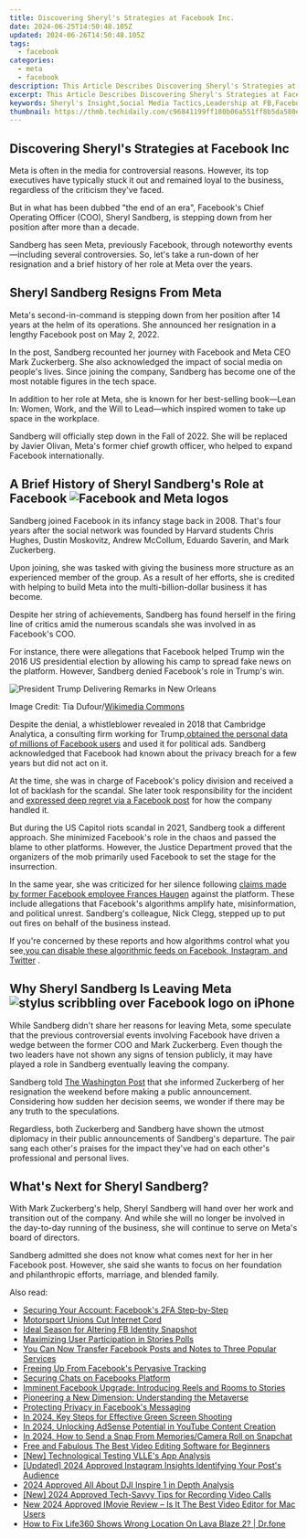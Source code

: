 ```yaml
---
title: Discovering Sheryl's Strategies at Facebook Inc.
date: 2024-06-25T14:50:48.105Z
updated: 2024-06-26T14:50:48.105Z
tags:
  - facebook
categories:
  - meta
  - facebook
description: This Article Describes Discovering Sheryl's Strategies at Facebook Inc.
excerpt: This Article Describes Discovering Sheryl's Strategies at Facebook Inc.
keywords: Sheryl's Insight,Social Media Tactics,Leadership at FB,Facebook Growth Hacks,Corporate Strategy,Innovative Marketing,Executive Techniques
thumbnail: https://thmb.techidaily.com/c96841199ff180b06a551ff8b5da580eafb5a9f0013849780e2ea631a72bda1d.jpg
---
```


## Discovering Sheryl's Strategies at Facebook Inc

 Meta is often in the media for controversial reasons. However, its top executives have typically stuck it out and remained loyal to the business, regardless of the criticism they've faced.

 But in what has been dubbed "the end of an era", Facebook's Chief Operating Officer (COO), Sheryl Sandberg, is stepping down from her position after more than a decade.

 Sandberg has seen Meta, previously Facebook, through noteworthy events—including several controversies. So, let's take a run-down of her resignation and a brief history of her role at Meta over the years.

## Sheryl Sandberg Resigns From Meta

 Meta's second-in-command is stepping down from her position after 14 years at the helm of its operations. She announced her resignation in a lengthy Facebook post on May 2, 2022.

 In the post, Sandberg recounted her journey with Facebook and Meta CEO Mark Zuckerberg. She also acknowledged the impact of social media on people's lives. Since joining the company, Sandberg has become one of the most notable figures in the tech space.

 In addition to her role at Meta, she is known for her best-selling book—Lean In: Women, Work, and the Will to Lead—which inspired women to take up space in the workplace.

 Sandberg will officially step down in the Fall of 2022\. She will be replaced by Javier Olivan, Meta's former chief growth officer, who helped to expand Facebook internationally.

## A Brief History of Sheryl Sandberg's Role at Facebook ![Facebook and Meta logos](https://static1.makeuseofimages.com/wordpress/wp-content/uploads/2022/02/facebook-meta-rebrand.jpg)

 Sandberg joined Facebook in its infancy stage back in 2008\. That's four years after the social network was founded by Harvard students Chris Hughes, Dustin Moskovitz, Andrew McCollum, Eduardo Saverin, and Mark Zuckerberg.

 Upon joining, she was tasked with giving the business more structure as an experienced member of the group. As a result of her efforts, she is credited with helping to build Meta into the multi-billion-dollar business it has become.

 Despite her string of achievements, Sandberg has found herself in the firing line of critics amid the numerous scandals she was involved in as Facebook's COO.

 For instance, there were allegations that Facebook helped Trump win the 2016 US presidential election by allowing his camp to spread fake news on the platform. However, Sandberg denied Facebook's role in Trump's win.

![President Trump Delivering Remarks in New Orleans](https://static1.makeuseofimages.com/wordpress/wp-content/uploads/2021/06/trump-at-ideag.jpg)

 Image Credit: Tia Dufour/[Wikimedia Commons](https://commons.wikimedia.org/wiki/File:TrumpAmericanFarmBureau%2719.jpg)

 Despite the denial, a whistleblower revealed in 2018 that Cambridge Analytica, a consulting firm working for Trump,[obtained the personal data of millions of Facebook users](https://www.makeuseof.com/tag/facebook-cambridge-analytica-scandal/) and used it for political ads. Sandberg acknowledged that Facebook had known about the privacy breach for a few years but did not act on it.

 At the time, she was in charge of Facebook's policy division and received a lot of backlash for the scandal. She later took responsibility for the incident and [expressed deep regret via a Facebook post](https://web.facebook.com/sheryl/posts/10160055807270177?pnref=story&%5Frdc=1&%5Frdr) for how the company handled it.

 But during the US Capitol riots scandal in 2021, Sandberg took a different approach. She minimized Facebook's role in the chaos and passed the blame to other platforms. However, the Justice Department proved that the organizers of the mob primarily used Facebook to set the stage for the insurrection.

 In the same year, she was criticized for her silence following [claims made by former Facebook employee Frances Haugen](http://www.makeuseof.com/who-is-facebook-whistleblower-60-minutes-interview-claims/) against the platform. These include allegations that Facebook's algorithms amplify hate, misinformation, and political unrest. Sandberg's colleague, Nick Clegg, stepped up to put out fires on behalf of the business instead.

 If you're concerned by these reports and how algorithms control what you see,[you can disable these algorithmic feeds on Facebook, Instagram, and Twitter](https://www.makeuseof.com/tag/how-and-why-to-disable-algorithmic-feeds-on-twitter-instagram-and-facebook/) .

## Why Sheryl Sandberg Is Leaving Meta ![stylus scribbling over Facebook logo on iPhone](https://static1.makeuseofimages.com/wordpress/wp-content/uploads/2021/11/pexels-thought-catalog-2228555.jpg)

 While Sandberg didn't share her reasons for leaving Meta, some speculate that the previous controversial events involving Facebook have driven a wedge between the former COO and Mark Zuckerberg. Even though the two leaders have not shown any signs of tension publicly, it may have played a role in Sandberg eventually leaving the company.

 Sandberg told [The Washington Post](https://www.washingtonpost.com/technology/2022/06/01/sheryl-sandberg-leaves-facebook/) that she informed Zuckerberg of her resignation the weekend before making a public announcement. Considering how sudden her decision seems, we wonder if there may be any truth to the speculations.

 Regardless, both Zuckerberg and Sandberg have shown the utmost diplomacy in their public announcements of Sandberg's departure. The pair sang each other's praises for the impact they've had on each other's professional and personal lives.

## What's Next for Sheryl Sandberg?

 With Mark Zuckerberg's help, Sheryl Sandberg will hand over her work and transition out of the company. And while she will no longer be involved in the day-to-day running of the business, she will continue to serve on Meta's board of directors.

 Sandberg admitted she does not know what comes next for her in her Facebook post. However, she said she wants to focus on her foundation and philanthropic efforts, marriage, and blended family.


<ins class="adsbygoogle"
     style="display:block"
     data-ad-format="autorelaxed"
     data-ad-client="ca-pub-7571918770474297"
     data-ad-slot="1223367746"></ins>



<ins class="adsbygoogle"
     style="display:block"
     data-ad-client="ca-pub-7571918770474297"
     data-ad-slot="8358498916"
     data-ad-format="auto"
     data-full-width-responsive="true"></ins>

<span class="atpl-alsoreadstyle">Also read:</span>
<div><ul>
<li><a href="https://facebook.techidaily.com/securing-your-account-facebooks-2fa-step-by-step/"><u>Securing Your Account: Facebook's 2FA Step-by-Step</u></a></li>
<li><a href="https://facebook.techidaily.com/motorsport-unions-cut-internet-cord/"><u>Motorsport Unions Cut Internet Cord</u></a></li>
<li><a href="https://facebook.techidaily.com/ideal-season-for-altering-fb-identity-snapshot/"><u>Ideal Season for Altering FB Identity Snapshot</u></a></li>
<li><a href="https://facebook.techidaily.com/maximizing-user-participation-in-stories-polls/"><u>Maximizing User Participation in Stories Polls</u></a></li>
<li><a href="https://facebook.techidaily.com/you-can-now-transfer-facebook-posts-and-notes-to-three-popular-services/"><u>You Can Now Transfer Facebook Posts and Notes to Three Popular Services</u></a></li>
<li><a href="https://facebook.techidaily.com/freeing-up-from-facebooks-pervasive-tracking/"><u>Freeing Up From Facebook's Pervasive Tracking</u></a></li>
<li><a href="https://facebook.techidaily.com/securing-chats-on-facebooks-platform/"><u>Securing Chats on Facebooks Platform</u></a></li>
<li><a href="https://facebook.techidaily.com/imminent-facebook-upgrade-introducing-reels-and-rooms-to-stories/"><u>Imminent Facebook Upgrade: Introducing Reels and Rooms to Stories</u></a></li>
<li><a href="https://facebook.techidaily.com/pioneering-a-new-dimension-understanding-the-metaverse/"><u>Pioneering a New Dimension: Understanding the Metaverse</u></a></li>
<li><a href="https://facebook.techidaily.com/protecting-privacy-in-facebooks-messaging/"><u>Protecting Privacy in Facebook's Messaging</u></a></li>
<li><a href="https://extra-support.techidaily.com/in-2024-key-steps-for-effective-green-screen-shooting/"><u>In 2024, Key Steps for Effective Green Screen Shooting</u></a></li>
<li><a href="https://youtube-help.techidaily.com/in-2024-unlocking-adsense-potential-in-youtube-content-creation/"><u>In 2024, Unlocking AdSense Potential in YouTube Content Creation</u></a></li>
<li><a href="https://snapchat-videos.techidaily.com/in-2024-how-to-send-a-snap-from-memoriescamera-roll-on-snapchat/"><u>In 2024, How to Send a Snap From Memories/Camera Roll on Snapchat</u></a></li>
<li><a href="https://smart-video-creator.techidaily.com/free-and-fabulous-the-best-video-editing-software-for-beginners/"><u>Free and Fabulous The Best Video Editing Software for Beginners</u></a></li>
<li><a href="https://some-guidance.techidaily.com/new-technological-testing-vlles-app-analysis/"><u>[New] Technological Testing  VLLE's App Analysis</u></a></li>
<li><a href="https://instagram-clips.techidaily.com/updated-2024-approved-instagram-insights-identifying-your-posts-audience/"><u>[Updated] 2024 Approved  Instagram Insights  Identifying Your Post's Audience</u></a></li>
<li><a href="https://extra-resources.techidaily.com/2024-approved-all-about-dji-inspire-1-in-depth-analysis/"><u>2024 Approved  All About  DJI Inspire 1 in Depth Analysis</u></a></li>
<li><a href="https://remote-screen-capture.techidaily.com/new-2024-approved-tech-savvy-tips-for-recording-video-calls/"><u>[New] 2024 Approved  Tech-Savvy Tips for Recording Video Calls</u></a></li>
<li><a href="https://ai-video-editing.techidaily.com/1713954188171-new-2024-approved-imovie-review-is-it-the-best-video-editor-for-mac-users/"><u>New 2024 Approved IMovie Review – Is It The Best Video Editor for Mac Users</u></a></li>
<li><a href="https://fake-location.techidaily.com/how-to-fix-life360-shows-wrong-location-on-lava-blaze-2-drfone-by-drfone-virtual-android/"><u>How to Fix Life360 Shows Wrong Location On Lava Blaze 2? | Dr.fone</u></a></li>
</ul></div>
